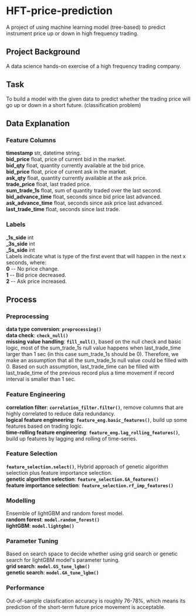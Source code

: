 # HFT-price-prediction
A project of using machine learning model (tree-based) to predict instrument price up or down in high frequency trading.

## Project Background
A data science hands-on exercise of a high frequency trading company. 

## Task
To build a model with the given data to predict whether the trading price will go up or down in a short future. (classification problem)

## Data Explanation
### Feature Columns
<b>timestamp</b>  str, datetime string.<br>
<b>bid_price</b>  float, price of current bid in the market.<br>
<b>bid_qty</b>  float, quantity currently available at the bid price.<br>
<b>bid_price</b>  float, price of current ask in the market.<br>
<b>ask_qty</b>  float, quantity currently available at the ask price.<br>
<b>trade_price</b>  float, last traded price.<br>
<b>sum_trade_1s</b>  float, sum of quantity traded over the last second.<br>
<b>bid_advance_time</b>  float, seconds since bid price last advanced.<br>
<b>ask_advance_time</b>  float, seconds since ask price last advanced.<br>
<b>last_trade_time</b>  float, seconds since last trade.<br>
### Labels
<b>_1s_side</b> int<br>
<b>_3s_side</b> int<br>
<b>_5s_side</b> int<br>
Labels indicate what is type of the first event that will happen in the next x seconds, where:<br>
<b>0</b> -- No price change.<br>
<b>1</b> -- Bid price decreased.<br>
<b>2</b> -- Ask price increased.<br>

## Process
### Preprocessing
<b>data type conversion</b>: **`preprocessing()`**<br>
<b>data check</b>: **`check_null()`**<br>
<b>missing value handling</b>: **`fill_null()`**,
based on the null check and basic logic, most of the sum_trade_1s null value happens when last_trade_time larger
than 1 sec (in this case sum_trade_1s should be 0). Therefore, we make an assumption that all the sum_trade_1s null
value could be filled with 0. Based on such assumption, last_trade_time can be filled with last_trade_time of the
previous record plus a time movement if record interval is smaller than 1 sec.
### Feature Engineering
<b>correlation filter</b>: **`correlation_filter.filter()`**, remove columns that are highly correlated to reduce data redundancy.<br>
<b>logical feature engineering</b>: **`feature_eng.basic_features()`**, build up some features based on trading logic.<br>
<b>time-rolling feature engineering</b>: **`feature_eng.lag_rolling_features()`**, build up features by lagging and rolling of time-series.<br>
### Feature Selection
**`feature_selection.select()`**, Hybrid approach of genetic algorithm selection plus feature importance selection.<br>
<b>genetic algorithm selection</b>: **`feature_selection.GA_features()`** <br>
<b>feature importance selection</b>: **`feature_selection.rf_imp_features()`** <br>
### Modelling
Ensemble of lightGBM and random forest model.<br>
<b>random forest</b>: **`model.random_forest()`** <br>
<b>lightGBM</b>: **`model.lightgbm()`** <br>
### Parameter Tuning
Based on search space to decide whether using grid search or genetic search for lightGBM model's parameter tuning.<br>
<b>grid search</b>: **`model.GS_tune_lgbm()`** <br>
<b>genetic search</b>: **`model.GA_tune_lgbm()`** <br>
### Performance
Out-of-sample classfication accuracy is roughly 76-78%, which means its prediction of the short-term future price movement is acceptable.
